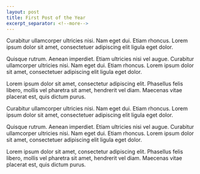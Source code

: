 ```yaml
---
layout: post
title: First Post of the Year
excerpt_separator: <!--more-->
---
```


Curabitur ullamcorper ultricies nisi. Nam eget dui. Etiam rhoncus. Lorem ipsum dolor sit amet, consectetuer adipiscing elit ligula eget dolor.

Quisque rutrum. Aenean imperdiet. Etiam ultricies nisi vel augue. Curabitur ullamcorper ultricies nisi. Nam eget dui. Etiam rhoncus. Lorem ipsum dolor sit amet, consectetuer adipiscing elit ligula eget dolor.

Lorem ipsum dolor sit amet, consectetur adipiscing elit. Phasellus felis libero, mollis vel pharetra sit amet, hendrerit vel diam. Maecenas vitae placerat est, quis dictum purus.
<!--more-->

Curabitur ullamcorper ultricies nisi. Nam eget dui. Etiam rhoncus. Lorem ipsum dolor sit amet, consectetuer adipiscing elit ligula eget dolor.

Quisque rutrum. Aenean imperdiet. Etiam ultricies nisi vel augue. Curabitur ullamcorper ultricies nisi. Nam eget dui. Etiam rhoncus. Lorem ipsum dolor sit amet, consectetuer adipiscing elit ligula eget dolor.

Lorem ipsum dolor sit amet, consectetur adipiscing elit. Phasellus felis libero, mollis vel pharetra sit amet, hendrerit vel diam. Maecenas vitae placerat est, quis dictum purus.
